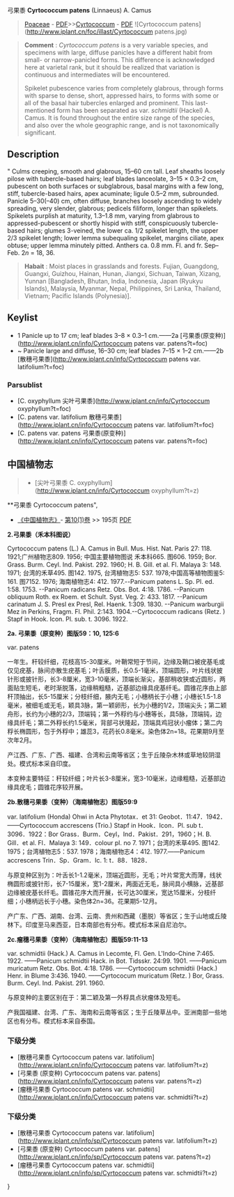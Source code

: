 弓果黍 **Cyrtococcum patens** (Linnaeus) A. Camus

> [Poaceae](http://www.iplant.cn/info/Poaceae?t=foc) - [PDF](http://www.iplant.cn/foc/pdf/Poaceae.pdf)>>[Cyrtococcum](http://www.iplant.cn/info/Cyrtococcum?t=foc) - [PDF](http://www.iplant.cn/foc/pdf/Cyrtococcum.pdf)
![Cyrtococcum patens](http://www.iplant.cn/foc/illast/Cyrtococcum patens.jpg)

> **Comment** : 
> *Cyrtococcum patens* is a very variable species, and specimens with large, diffuse panicles have a different habit from small- or narrow-panicled forms. This difference is acknowledged here at varietal rank, but it should be realized that variation is continuous and intermediates will be encountered.
>
> Spikelet pubescence varies from completely glabrous, through forms with sparse to dense, short, appressed hairs, to forms with some or all of the basal hair tubercles enlarged and prominent. This last-mentioned form has been separated as var. *schmidtii* (Hackel) A. Camus. It is found throughout the entire size range of the species, and also over the whole geographic range, and is not taxonomically significant.

## Description
 "
Culms creeping, smooth and glabrous, 15–60 cm tall. Leaf sheaths loosely pilose with tubercle-based hairs; leaf blades lanceolate, 3–15 × 0.3–2 cm, pubescent on both surfaces or subglabrous, basal margins with a few long, stiff, tubercle-based hairs, apex acuminate; ligule 0.5–2 mm, subrounded. Panicle 5–30(–40) cm, often diffuse, branches loosely ascending to widely spreading, very slender, glabrous; pedicels filiform, longer than spikelets. Spikelets purplish at maturity, 1.3–1.8 mm, varying from glabrous to appressed-pubescent or shortly hispid with stiff, conspicuously tubercle-based hairs; glumes 3-veined, the lower ca. 1/2 spikelet length, the upper 2/3 spikelet length; lower lemma subequaling spikelet, margins ciliate, apex obtuse; upper lemma minutely pitted. Anthers ca. 0.8 mm. Fl. and fr. Sep–Feb. 2*n* = 18, 36.

> **Habait** : 
> Moist places in grasslands and forests. Fujian, Guangdong, Guangxi, Guizhou, Hainan, Hunan, Jiangxi, Sichuan, Taiwan, Xizang, Yunnan [Bangladesh, Bhutan, India, Indonesia, Japan (Ryukyu Islands), Malaysia, Myanmar, Nepal, Philippines, Sri Lanka, Thailand, Vietnam; Pacific Islands (Polynesia)].

## Keylist

* 1 Panicle up to 17 cm; leaf blades 3–8 × 0.3–1 cm.——2a  [弓果黍(原变种)](http://www.iplant.cn/info/Cyrtococcum patens var. patens?t=foc)
* ~ Panicle large and diffuse, 16–30 cm; leaf blades 7–15 × 1–2 cm.——2b  [散穗弓果黍](http://www.iplant.cn/info/Cyrtococcum patens var. latifolium?t=foc)

### Parsublist

* [C.  oxyphyllum  尖叶弓果黍](http://www.iplant.cn/info/Cyrtococcum oxyphyllum?t=foc)
* [C.  patens var. latifolium  散穗弓果黍](http://www.iplant.cn/info/Cyrtococcum patens var. latifolium?t=foc)
* [C.  patens var. patens  弓果黍(原变种)](http://www.iplant.cn/info/Cyrtococcum patens var. patens?t=foc)

## 中国植物志

> * [尖叶弓果黍  C.  oxyphyllum](http://www.iplant.cn/info/Cyrtococcum oxyphyllum?t=z)

**弓果黍 Cyrtococcum patens",

* [《中国植物志》](http://www.iplant.cn/frps)- [第10(1)卷](http://www.iplant.cn/frps/vol/10(1)) >> 195页 [PDF](http://www.iplant.cn/frps/pdf/10(1)/195a.pdf)

**2.弓果黍（禾本科图说）**

Cyrtococcum patens (L.) A. Camus in Bull. Mus. Hist. Nat. Paris 27: 118. 1921;广州植物志809. 1956; 中国主要植物图说 禾本科665. 图606. 1959; Bor. Grass. Burm. Ceyl. Ind. Pakist. 292. 1960; H. B. Gill. et al. Fl. Malaya 3: 148. 1971; 台湾的禾草495. 图142. 1975, 台湾植物志5: 537. 1978;中国高等植物图鉴5: 161. 图7152. 1976; 海南植物志4: 412. 1977.--Panicum patens L. Sp. Pl. ed. 1:58. 1753. --Panicum radicans Retz. Obs. Bot. 4:18. 1786. --Panicum obliquum Roth. ex Roem. et Schult. Syst. Veg. 2: 433. 1817. --Panicum carinatum J. S. Presl ex Presl, Rel. Haenk. 1:309. 1830. --Panicum warburgii Mez in Perkins, Fragm. Fl. Phil. 2:143. 1904.--Cyrtococcum radicans (Retz. ) Stapf in Hook. Icon. Pl. sub. t. 3096. 1922.

**2a. 弓果黍（原变种）图版59：10, 125:6**

var. patens

一年生。秆较纤细，花枝高15-30厘米。叶鞘常短于节间，边缘及鞘口被疣基毛或仅见疣基，脉间亦散生疣基毛；叶舌膜质，长0.5-1毫米，顶端圆形，叶片线状披针形或披针形，长3-8厘米，宽3-10毫米，顶端长渐尖，基部稍收狭或近圆形，两面贴生短毛，老时渐脱落，边缘稍粗糙，近基部边缘具疣基纤毛。圆锥花序由上部秆顶抽出，长5-15厘米；分枝纤细，腋内无毛；小穗柄长于小穗；小穗长1.5-1.8毫米，被细毛或无毛，颖具3脉，第一颖卵形，长为小穗的1/2，顶端尖头；第二颖舟形，长约为小穗的2/3，顶端钝；第一外稃约与小穗等长，具5脉，顶端钝，边缘具纤毛；第二外稃长约1.5毫米，背部弓状隆起，顶端具鸡冠状小瘤体；第二内稃长椭圆形，包于外稃中；雄蕊3，花药长0.8毫米。染色体2n=18。花果期9月至次年2月。

产江西、广东、广西、福建、合湾和云南等省区；生于丘陵杂木林或草地较阴湿处。模式标本采自印度。

本变种主要特征：秆较纤细；叶片长3-8厘米，宽3-10毫米，边缘粗糙，近基部边缘具疣毛；圆锥花序较开展。

**2b.散穗弓果黍（变种）（海南植物志）图版59:9**

var. latifolium (Honda) Ohwi in Acta Phytotax．et 31: Geobot．11:47．1942．——Cyrtococcum accrescens (Trio.) Stapf in Hook．Icon．Pl. sub t．3096．1922：Bor Grass．Burm．Ceyl，Ind．Pakist．291，1960；H. B. Gill．et al. Fl．Malaya 3: 149．colour pl. no 7. 1971；台湾的禾草495. 图142. 1975；台湾植物志5：537. 1978；海南植物志4：412. 1977.——Panicum accrescens Trin．Sp．Gram．Ic. 1: t．88．1828．

与原变种区别为：叶舌长1-1.2毫米，顶端近圆形，无毛；叶片常宽大而薄，线状椭圆形或披针形，长7-15厘米，宽1-2厘米，两面近无毛，脉间具小横脉，近基部边缘被疣基长纤毛。圆锥花序大而开展，长可达30厘米，宽达15厘米，分枝纤细；小穗柄远长于小穗。染色体2n=36。花果期5-12月。

产广东、广西、湖南、台湾、云南、贵州和西藏（墨脱）等省区；生于山地或丘陵林下。印度至马来西亚，日本南部也有分布。模式标本采自尼泊尔。

**2c.瘤穗弓果黍（变种）（海南植物志）图版59:11-13**

var. schmidtii (Hack.) A. Camus in Lecomte, Fl. Gen. L'Indo-Chine 7:465. 1922. ——Panicum schmidtii Hack. in Bot. Tidsskr. 24:99. 1901. ——Panicum muricatum Retz. Obs. Bot. 4:18. 1786. ——Cyrtococcum schmidtii (Hack.) Henr. in Blume 3:436. 1940. ——Cyrtococum muricatum (Retz. ) Bor, Grass. Burm. Ceyl. Ind. Pakist. 291. 1960.

与原变种的主要区别在于：第二颖及第一外稃具点状瘤体及短毛。

产我国福建、台湾、广东、海南和云南等省区；生于丘陵草丛中。亚洲南部一些地区也有分布。模式标本采自泰国。

### 下级分类
* [散穗弓果黍  Cyrtococcum patens var. latifolium](http://www.iplant.cn/info/Cyrtococcum patens var. latifolium?t=z)
* [弓果黍 (原变种)  Cyrtococcum patens var. patens](http://www.iplant.cn/info/Cyrtococcum patens var. patens?t=z)
* [瘤穗弓果黍   Cyrtococcum patens var. schmidtii](http://www.iplant.cn/info/Cyrtococcum patens var. schmidtii?t=z)

### 下级分类
* [散穗弓果黍  Cyrtococcum patens var. latifolium](http://www.iplant.cn/info/sp/Cyrtococcum patens var. latifolium?t=z)
* [弓果黍 (原变种)  Cyrtococcum patens var. patens](http://www.iplant.cn/info/sp/Cyrtococcum patens var. patens?t=z)
* [瘤穗弓果黍   Cyrtococcum patens var. schmidtii](http://www.iplant.cn/info/sp/Cyrtococcum patens var. schmidtii?t=z)

}